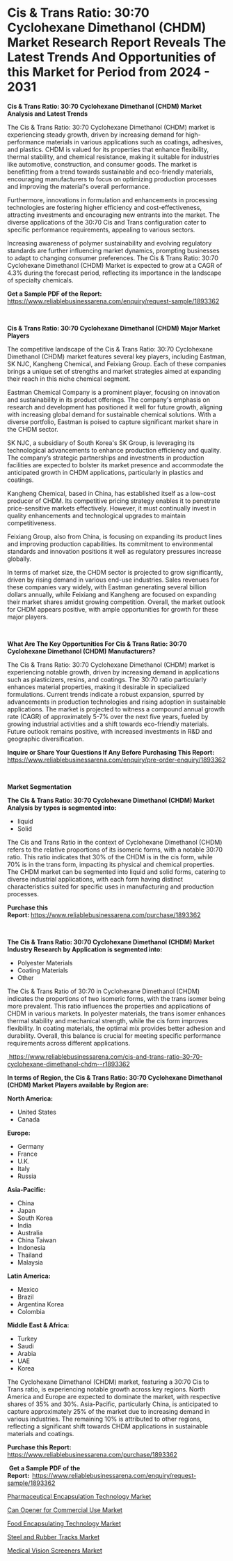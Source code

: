 <p><h1>Cis & Trans Ratio: 30:70 Cyclohexane Dimethanol (CHDM) Market Research Report Reveals The Latest Trends And Opportunities of this Market for Period from 2024 - 2031</h1></p><p><strong>Cis & Trans Ratio: 30:70 Cyclohexane Dimethanol (CHDM) Market Analysis and Latest Trends</strong></p>
<p><p>The Cis & Trans Ratio: 30:70 Cyclohexane Dimethanol (CHDM) market is experiencing steady growth, driven by increasing demand for high-performance materials in various applications such as coatings, adhesives, and plastics. CHDM is valued for its properties that enhance flexibility, thermal stability, and chemical resistance, making it suitable for industries like automotive, construction, and consumer goods. The market is benefitting from a trend towards sustainable and eco-friendly materials, encouraging manufacturers to focus on optimizing production processes and improving the material's overall performance. </p><p>Furthermore, innovations in formulation and enhancements in processing technologies are fostering higher efficiency and cost-effectiveness, attracting investments and encouraging new entrants into the market. The diverse applications of the 30:70 Cis and Trans configuration cater to specific performance requirements, appealing to various sectors. </p><p>Increasing awareness of polymer sustainability and evolving regulatory standards are further influencing market dynamics, prompting businesses to adapt to changing consumer preferences. The Cis & Trans Ratio: 30:70 Cyclohexane Dimethanol (CHDM) Market is expected to grow at a CAGR of 4.3% during the forecast period, reflecting its importance in the landscape of specialty chemicals.</p></p>
<p><strong>Get a Sample PDF of the Report:&nbsp;</strong> <a href="https://www.reliablebusinessarena.com/enquiry/request-sample/1893362?utm_campaign=1730&utm_medium=2&utm_source=Github&utm_content=ia&utm_term=24102024&utm_id=cis-trans-ratio-3070-cyclohexane-dimethanol-chdm">https://www.reliablebusinessarena.com/enquiry/request-sample/1893362</a></p>
<p>&nbsp;</p>
<p><strong>Cis & Trans Ratio: 30:70 Cyclohexane Dimethanol (CHDM) Major Market Players</strong></p>
<p><p>The competitive landscape of the Cis & Trans Ratio: 30:70 Cyclohexane Dimethanol (CHDM) market features several key players, including Eastman, SK NJC, Kangheng Chemical, and Feixiang Group. Each of these companies brings a unique set of strengths and market strategies aimed at expanding their reach in this niche chemical segment.</p><p>Eastman Chemical Company is a prominent player, focusing on innovation and sustainability in its product offerings. The company's emphasis on research and development has positioned it well for future growth, aligning with increasing global demand for sustainable chemical solutions. With a diverse portfolio, Eastman is poised to capture significant market share in the CHDM sector.</p><p>SK NJC, a subsidiary of South Korea's SK Group, is leveraging its technological advancements to enhance production efficiency and quality. The company’s strategic partnerships and investments in production facilities are expected to bolster its market presence and accommodate the anticipated growth in CHDM applications, particularly in plastics and coatings.</p><p>Kangheng Chemical, based in China, has established itself as a low-cost producer of CHDM. Its competitive pricing strategy enables it to penetrate price-sensitive markets effectively. However, it must continually invest in quality enhancements and technological upgrades to maintain competitiveness.</p><p>Feixiang Group, also from China, is focusing on expanding its product lines and improving production capabilities. Its commitment to environmental standards and innovation positions it well as regulatory pressures increase globally.</p><p>In terms of market size, the CHDM sector is projected to grow significantly, driven by rising demand in various end-use industries. Sales revenues for these companies vary widely, with Eastman generating several billion dollars annually, while Feixiang and Kangheng are focused on expanding their market shares amidst growing competition. Overall, the market outlook for CHDM appears positive, with ample opportunities for growth for these major players.</p></p>
<p>&nbsp;</p>
<p><strong>What Are The Key Opportunities For Cis & Trans Ratio: 30:70 Cyclohexane Dimethanol (CHDM) Manufacturers?</strong></p>
<p><p>The Cis & Trans Ratio: 30:70 Cyclohexane Dimethanol (CHDM) market is experiencing notable growth, driven by increasing demand in applications such as plasticizers, resins, and coatings. The 30:70 ratio particularly enhances material properties, making it desirable in specialized formulations. Current trends indicate a robust expansion, spurred by advancements in production technologies and rising adoption in sustainable applications. The market is projected to witness a compound annual growth rate (CAGR) of approximately 5-7% over the next five years, fueled by growing industrial activities and a shift towards eco-friendly materials. Future outlook remains positive, with increased investments in R&D and geographic diversification.</p></p>
<p><strong>Inquire or Share Your Questions If Any Before Purchasing This Report:</strong> <a href="https://www.reliablebusinessarena.com/enquiry/pre-order-enquiry/1893362?utm_campaign=1730&utm_medium=2&utm_source=Github&utm_content=ia&utm_term=24102024&utm_id=cis-trans-ratio-3070-cyclohexane-dimethanol-chdm">https://www.reliablebusinessarena.com/enquiry/pre-order-enquiry/1893362</a></p>
<p>&nbsp;</p>
<p><strong>Market Segmentation</strong></p>
<p><strong>The Cis & Trans Ratio: 30:70 Cyclohexane Dimethanol (CHDM) Market Analysis by types is segmented into:</strong></p>
<p><ul><li>liquid</li><li>Solid</li></ul></p>
<p><p>The Cis and Trans Ratio in the context of Cyclohexane Dimethanol (CHDM) refers to the relative proportions of its isomeric forms, with a notable 30:70 ratio. This ratio indicates that 30% of the CHDM is in the cis form, while 70% is in the trans form, impacting its physical and chemical properties. The CHDM market can be segmented into liquid and solid forms, catering to diverse industrial applications, with each form having distinct characteristics suited for specific uses in manufacturing and production processes.</p></p>
<p><strong>Purchase this Report:&nbsp;</strong><a href="https://www.reliablebusinessarena.com/purchase/1893362?utm_campaign=1730&utm_medium=2&utm_source=Github&utm_content=ia&utm_term=24102024&utm_id=cis-trans-ratio-3070-cyclohexane-dimethanol-chdm">https://www.reliablebusinessarena.com/purchase/1893362</a></p>
<p>&nbsp;</p>
<p><strong>The Cis & Trans Ratio: 30:70 Cyclohexane Dimethanol (CHDM) Market Industry Research by Application is segmented into:</strong></p>
<p><ul><li>Polyester Materials</li><li>Coating Materials</li><li>Other</li></ul></p>
<p><p>The Cis & Trans Ratio of 30:70 in Cyclohexane Dimethanol (CHDM) indicates the proportions of two isomeric forms, with the trans isomer being more prevalent. This ratio influences the properties and applications of CHDM in various markets. In polyester materials, the trans isomer enhances thermal stability and mechanical strength, while the cis form improves flexibility. In coating materials, the optimal mix provides better adhesion and durability. Overall, this balance is crucial for meeting specific performance requirements across different applications.</p></p>
<p><a href="https://www.reliablebusinessarena.com/cis-and-trans-ratio-30-70-cyclohexane-dimethanol-chdm--r1893362?utm_campaign=1730&utm_medium=2&utm_source=Github&utm_content=ia&utm_term=24102024&utm_id=cis-trans-ratio-3070-cyclohexane-dimethanol-chdm">&nbsp;https://www.reliablebusinessarena.com/cis-and-trans-ratio-30-70-cyclohexane-dimethanol-chdm--r1893362</a></p>
<p><strong>In terms of Region, the Cis & Trans Ratio: 30:70 Cyclohexane Dimethanol (CHDM) Market Players available by Region are:</strong></p>
<p>
    <p> <strong> North America: </strong>
        <ul>
            <li>United States</li>
            <li>Canada</li>
        </ul>
        </p> 
    <p> <strong> Europe: </strong>
        <ul>
            <li>Germany</li>
            <li>France</li>
            <li>U.K.</li>
            <li>Italy</li>
            <li>Russia</li>
        </ul>
        </p> 
    <p> <strong> Asia-Pacific: </strong>
        <ul>
            <li>China</li>
            <li>Japan</li>
            <li>South Korea</li>
            <li>India</li>
            <li>Australia</li>
            <li>China Taiwan</li>
            <li>Indonesia</li>
            <li>Thailand</li>
            <li>Malaysia</li>
        </ul>
        </p> 
    <p> <strong> Latin America: </strong>
        <ul>
            <li>Mexico</li>
            <li>Brazil</li>
            <li>Argentina Korea</li>
            <li>Colombia</li>
        </ul>
        </p> 
    <p> <strong> Middle East & Africa: </strong>
        <ul>
            <li>Turkey</li>
            <li>Saudi</li>
            <li>Arabia</li>
            <li>UAE</li>
            <li>Korea</li>
        </ul>
    </p>
    </p>
<p><p>The Cyclohexane Dimethanol (CHDM) market, featuring a 30:70 Cis to Trans ratio, is experiencing notable growth across key regions. North America and Europe are expected to dominate the market, with respective shares of 35% and 30%. Asia-Pacific, particularly China, is anticipated to capture approximately 25% of the market due to increasing demand in various industries. The remaining 10% is attributed to other regions, reflecting a significant shift towards CHDM applications in sustainable materials and coatings.</p></p>
<p><strong>Purchase this Report: </strong><a href="https://www.reliablebusinessarena.com/purchase/1893362?utm_campaign=1730&utm_medium=2&utm_source=Github&utm_content=ia&utm_term=24102024&utm_id=cis-trans-ratio-3070-cyclohexane-dimethanol-chdm">https://www.reliablebusinessarena.com/purchase/1893362</a></p>
<p>&nbsp;<strong>Get a Sample PDF of the Report:&nbsp;&nbsp;</strong><a href="https://www.reliablebusinessarena.com/enquiry/request-sample/1893362?utm_campaign=1730&utm_medium=2&utm_source=Github&utm_content=ia&utm_term=24102024&utm_id=cis-trans-ratio-3070-cyclohexane-dimethanol-chdm">https://www.reliablebusinessarena.com/enquiry/request-sample/1893362</a></p>
<p><strong></strong></p>
<p><p><a href="https://www.linkedin.com/pulse/pharmaceutical-encapsulation-technology-market-segmentation-so0kf?utm_campaign=1730&utm_medium=2&utm_source=Github&utm_content=ia&utm_term=24102024&utm_id=cis-trans-ratio-3070-cyclohexane-dimethanol-chdm">Pharmaceutical Encapsulation Technology Market</a></p><p><a href="https://www.linkedin.com/pulse/can-opener-commercial-use-market-segmentation-in-depth-analysis-xh4hf?utm_campaign=1730&utm_medium=2&utm_source=Github&utm_content=ia&utm_term=24102024&utm_id=cis-trans-ratio-3070-cyclohexane-dimethanol-chdm">Can Opener for Commercial Use Market</a></p><p><a href="https://www.linkedin.com/pulse/unlocking-growth-potential-strategic-analysis-food-encapsulating-rhzqf?utm_campaign=1730&utm_medium=2&utm_source=Github&utm_content=ia&utm_term=24102024&utm_id=cis-trans-ratio-3070-cyclohexane-dimethanol-chdm">Food Encapsulating Technology Market</a></p><p><a href="https://www.linkedin.com/pulse/steel-rubber-tracks-market-drivers-challenges-forecast-oe6rf?utm_campaign=1730&utm_medium=2&utm_source=Github&utm_content=ia&utm_term=24102024&utm_id=cis-trans-ratio-3070-cyclohexane-dimethanol-chdm">Steel and Rubber Tracks Market</a></p><p><a href="https://www.linkedin.com/pulse/medical-vision-screeners-market-global-regional-analysis-ituse?utm_campaign=1730&utm_medium=2&utm_source=Github&utm_content=ia&utm_term=24102024&utm_id=cis-trans-ratio-3070-cyclohexane-dimethanol-chdm">Medical Vision Screeners Market</a></p></p>